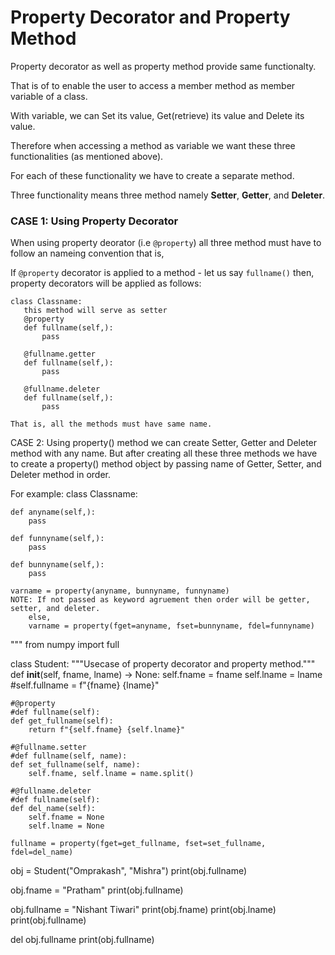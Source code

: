 # Property Decorator and Property Method
Property decorator as well as property method provide same functionalty.

That is of to enable the user to access a member method as member variable of a class.

With variable, we can Set its value, Get(retrieve) its value and Delete its value.

Therefore when accessing a method as variable we want these three functionalities (as mentioned above).

For each of these functionality we have to create a separate method.

Three functionality means three method namely **Setter**, **Getter**, and **Deleter**.

### CASE 1: Using Property Decorator 
 When using property deorator (i.e `@property`) all three method must have to follow an nameing convention that is,

 If `@property` decorator is applied to a method - let us say `fullname()` then, property decorators will be applied as follows:

 ```
 class Classname:
    this method will serve as setter
    @property
    def fullname(self,):
        pass

    @fullname.getter
    def fullname(self,):
        pass

    @fullname.deleter
    def fullname(self,):
        pass
 ```
    That is, all the methods must have same name.

CASE 2: Using property() method we can create Setter, Getter and Deleter method with any name. 
But after creating all these three methods we have to create a property() method object by passing name of Getter, Setter, and Deleter method in order.

For example:
class Classname:
    
    def anyname(self,):
        pass

    def funnyname(self,):
        pass

    def bunnyname(self,):
        pass

    varname = property(anyname, bunnyname, funnyname)
    NOTE: If not passed as keyword agruement then order will be getter, setter, and deleter.
        else, 
        varname = property(fget=anyname, fset=bunnyname, fdel=funnyname)
"""
from numpy import full


class Student:
    """Usecase of property decorator and property method."""
    def __init__(self, fname, lname) -> None:
        self.fname = fname
        self.lname = lname
        #self.fullname = f"{fname} {lname}"

    #@property
    #def fullname(self):
    def get_fullname(self):
        return f"{self.fname} {self.lname}"

    #@fullname.setter
    #def fullname(self, name):
    def set_fullname(self, name):
        self.fname, self.lname = name.split()
    
    #@fullname.deleter
    #def fullname(self):
    def del_name(self):
        self.fname = None
        self.lname = None
    
    fullname = property(fget=get_fullname, fset=set_fullname, fdel=del_name) 

obj = Student("Omprakash", "Mishra")
print(obj.fullname)

obj.fname = "Pratham"
print(obj.fullname)

obj.fullname = "Nishant Tiwari"
print(obj.fname)
print(obj.lname)
print(obj.fullname)

del obj.fullname
print(obj.fullname)